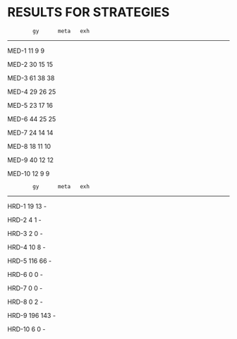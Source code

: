 # RESULTS FOR STRATEGIES
            gy      meta   exh
 ------------------------------
 
 MED-1      11      9       9
 
 MED-2      30      15      15
 
 MED-3      61      38      38
 
 MED-4      29      26      25
 
 MED-5      23      17      16
 
 MED-6      44      25      25
 
 MED-7      24      14      14
 
 MED-8      18      11      10
 
 MED-9      40      12      12
 
 MED-10     12      9       9
 
            gy      meta   exh
            
 ------------------------------
 
 HRD-1      19      13      -
 
 HRD-2      4       1       -
 
 HRD-3      2       0       -
 
 HRD-4      10      8       -
 
 HRD-5      116     66      -
 
 HRD-6      0       0       -
 
 HRD-7      0       0       -
 
 HRD-8      0       2       -
 
 HRD-9      196     143     -
 
 HRD-10     6       0       -
